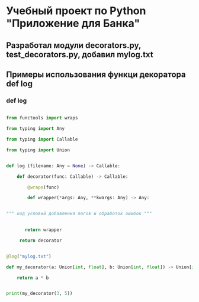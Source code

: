 # Учебный проект по Python "Приложение для Банка" 


## Разработал модули decorators.py, test_decorators.py, добавил mylog.txt


## Примеры использования функци декоратора def log


### def log

```python

from functools import wraps

from typing import Any

from typing import Callable

from typing import Union


def log (filename: Any = None) -> Callable:

    def decorator(func: Callable) -> Callable:

        @wraps(func)

        def wrapper(*args: Any, **kwargs: Any) -> Any:


""" код условий добавления логов и обработок ошибок """

        
       return wrapper

     return decorator


@log("mylog.txt")

def my_decorator(a: Union[int, float], b: Union[int, float]) -> Union[int, float]:

    return a * b


print(my_decorator(3, 5))
